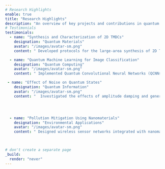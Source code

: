 ```yaml
---
# Research Highlights
enable: true
title: "Research Highlights"
description: "An overview of key projects and contributions in quantum materials and applications."
# Testimonials
testimonials:
  - name: "Synthesis and Characterization of 2D TMDCs"
    designation: "Quantum Materials"
    avatar: "/images/avatar-sm.png"
    content: " Developed protocols for the large-area synthesis of 2D Transition Metal Dichalcogenides (TMDCs) using advanced techniques like Chemical Vapor Deposition (CVD) and Low-Pressure CVD (LPCVD). Characterized materials using SEM, Raman Spectroscopy, and XRD to study their properties for sensing and optoelectronic applications."

  - name: "Quantum Machine Learning for Image Classification"
    designation: "Quantum Computing"
    avatar: "/images/avatar-sm.png"
    content: " Implemented Quantum Convolutional Neural Networks (QCNNs) to process and classify images efficiently. Leveraged platforms like Google Colab, PennyLane, and Qiskit to demonstrate the potential of quantum machine learning in complex data analysis tasks."

 - name: "Effect of Noise on Quantum States"
    designation: "Quantum Information"
    avatar: "/images/avatar-sm.png"
    content: "  Investigated the effects of amplitude damping and generalized amplitude damping channels on Bell states using Mathematica. This research provided insights into noise impact on coherence and entanglement in quantum systems."




  - name: "Pollution Mitigation Using Nanomaterials"
    designation: "Environmental Applications"
    avatar: "/images/avatar-sm.png"
    content: " Designed wireless sensor networks integrated with nanomaterials to monitor and mitigate indoor air pollution. This project explored innovative solutions for improving indoor air quality through advanced sensing technologies."
 

    
# don't create a separate page
_build:
  render: "never"
---
```



